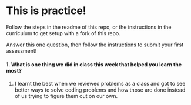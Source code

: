 # This is practice!

Follow the steps in the readme of this repo, or the instructions in the curriculum to get setup with a fork of this repo.

Answer this one question, then follow the instructions to submit your first assessment!

#### 1. What is one thing we did in class this week that helped you learn the most?  

1. I learnt the best when we reviewed problems as a class and got to see better ways to solve coding problems and how those are done instead of us trying to figure them out on our own.
